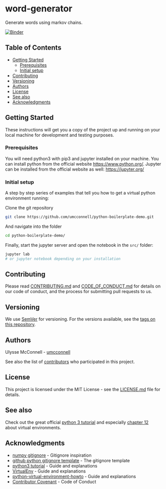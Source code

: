 # word-generator

Generate words using markov chains.

[![Binder](https://mybinder.org/badge_logo.svg)](https://mybinder.org/v2/gh/umcconnell/word-generator/master?filepath=src%2Fword-generator.ipynb)

## Table of Contents

-   [Getting Started](#getting-started)
    -   [Prerequisites](#prerequisites)
    -   [Initial setup](#initial-setup)
-   [Contributing](#contributing)
-   [Versioning](#versioning)
-   [Authors](#authors)
-   [License](#license)
-   [See also](#see-also)
-   [Acknowledgments](#acknowledgments)

## Getting Started

These instructions will get you a copy of the project up and running on your
local machine for development and testing purposes.

### Prerequisites

You will need python3 with pip3 and jupyter installed on your machine. You can
install python from the official website https://www.python.org/.
Jupyter can be installed from the official website as well: https://jupyter.org/

### Initial setup

A step by step series of examples that tell you how to get a virtual python
environment running:

Clone the git repository

```bash
git clone https://github.com/umcconnell/python-boilerplate-demo.git
```

And navigate into the folder

```bash
cd python-boilerplate-demo/
```

Finally, start the jupyter server and open the notebook in the `src/` folder:

```bash
jupyter lab
# or jupyter notebook depending on your installation
```

## Contributing

Please read [CONTRIBUTING.md](CONTRIBUTING.md) and
[CODE_OF_CONDUCT.md](CODE_OF_CONDUCT.md) for details on our code of conduct, and
the process for submitting pull requests to us.

## Versioning

We use [SemVer](http://semver.org/) for versioning. For the versions available,
see the [tags on this repository](https://github.com/umcconnell/python-boilerplate-repo/tags).

## Authors

Ulysse McConnell - [umcconnell](https://github.com/umcconnell/)

See also the list of
[contributors](https://github.com/umcconnell/python-boilerplate-repo/contributors)
who participated in this project.

## License

This project is licensed under the MIT License - see the
[LICENSE.md](LICENSE.md) file for details.

## See also

Check out the great official [python 3 tutorial](https://docs.python.org/3/tutorial)
and especially [chapter 12](https://docs.python.org/3/tutorial/venv.html) about
virtual environments.

## Acknowledgments

-   [numpy gitignore](https://github.com/numpy/numpy/blob/master/.gitignore) -
    Gitignore inspiration
-   [github python gitignore template](https://github.com/github/gitignore/blob/master/Python.gitignore) - The gitignore template
-   [python3 tutorial](https://docs.python.org/3/tutorial/venv.html) - Guide and
    explanations
-   [VirtualEnv](https://gist.github.com/raulqf/2ca75d7fef2824f03de9761b99b59371) -
    Guide and explanations
-   [python-virtual-environment-howto](https://gist.github.com/simonw/4835a22c79a8d3c29dd155c716b19e16) - Guide and explanations
-   [Contributor Covenant](https://www.contributor-covenant.org/) - Code of Conduct
